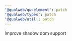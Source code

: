 ```yaml
---
'@qualweb/qw-element': patch
'@qualweb/types': patch
'@qualweb/util': patch
---
```


Improve shadow dom support
